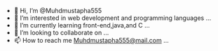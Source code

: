 - 👋 Hi, I’m @Muhdmustapha555
- 👀 I’m interested in web development and programming languages ...
- 🌱 I’m currently learning front-end,java,and C ...
- 💞️ I’m looking to collaborate on ...
- 📫 How to reach me Muhdmustapha555@mail.com ...

<!---
Muhdmustapha555/Muhdmustapha555 is a ✨ special ✨ repository because its `README.md` (this file) appears on your GitHub profile.
You can click the Preview link to take a look at your changes.
--->
